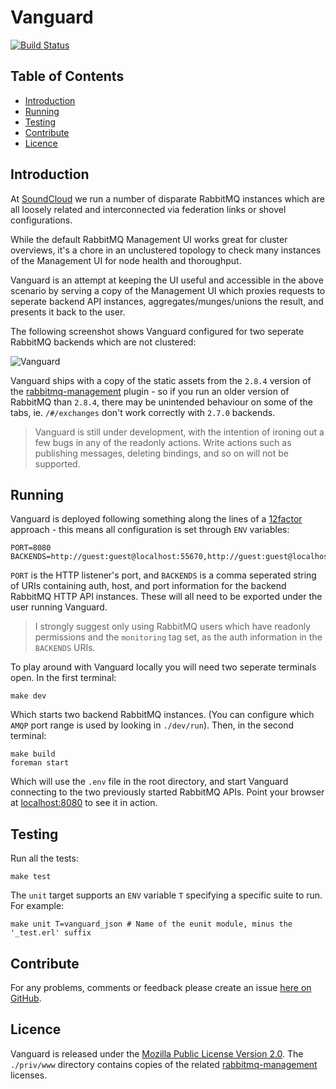 Vanguard
========

[![Build Status](https://secure.travis-ci.org/brendanhay/vanguard.png)](http://travis-ci.org/brendanhay/vanguard)


Table of Contents
-----------------

* [Introduction](#introduction)
* [Running](#run)
* [Testing](#test)
* [Contribute](#contribute)
* [Licence](#licence)


<a name="introduction" />

Introduction
------------

At [SoundCloud](http://soundcloud.com) we run a number of disparate RabbitMQ instances which are all loosely related and interconnected via federation links or shovel configurations.

While the default RabbitMQ Management UI works great for cluster overviews, it's a chore in an unclustered topology to check many instances of the Management UI for node health and thoroughput.

Vanguard is an attempt at keeping the UI useful and accessible in the above scenario by serving a copy of the Management UI which proxies requests to seperate backend API instances, aggregates/munges/unions the result, and presents it back to the user.

The following screenshot shows Vanguard configured for two seperate RabbitMQ backends which are not clustered:

![Vanguard](https://raw.github.com/brendanhay/vanguard/master/img/vanguard.png)

Vanguard ships with a copy of the static assets from the `2.8.4` version of the [rabbitmq-management](https://github.com/rabbitmq/rabbitmq-management) plugin - so if you run an older version of RabbitMQ than `2.8.4`, there may be unintended behaviour on some of the tabs, ie. `/#/exchanges` don't work correctly with `2.7.0` backends.

> Vanguard is still under development, with the intention of ironing out a few bugs in any of the readonly actions. Write actions such as publishing messages, deleting bindings, and so on will not be supported.


<a name="run" />

Running
-------

Vanguard is deployed following something along the lines of a [12factor](http://www.12factor.net/) approach - this means all configuration is set through `ENV` variables:

```
PORT=8080
BACKENDS=http://guest:guest@localhost:55670,http://guest:guest@localhost:55680
```

`PORT` is the HTTP listener's port, and `BACKENDS` is a comma seperated
string of URIs containing auth, host, and port information for the backend
RabbitMQ HTTP API instances. These will all need to be exported under the user running Vanguard.

> I strongly suggest only using RabbitMQ users which have readonly permissions and the `monitoring` tag set, as the auth information in the `BACKENDS` URIs.

To play around with Vanguard locally you will need two seperate terminals open. In the first terminal:

```shell
make dev
```

Which starts two backend RabbitMQ instances. (You can configure which `AMQP` port range is used by looking in `./dev/run`). Then, in the second terminal:

```shell
make build
foreman start
```

Which will use the `.env` file in the root directory, and start Vanguard connecting to the two previously started RabbitMQ APIs. Point your browser at [localhost:8080](http://localhost:8080) to see it in action.


<a name="test" />

Testing
-------

Run all the tests:

```shell
make test
```

The `unit` target supports an `ENV` variable `T` specifying a specific suite to run. For example:

```shell
make unit T=vanguard_json # Name of the eunit module, minus the '_test.erl' suffix
```


<a name="contribute" />

Contribute
----------

For any problems, comments or feedback please create an issue [here on GitHub](github.com/brendanhay/vanguard/issues).


<a name="licence" />

Licence
-------

Vanguard is released under the [Mozilla Public License Version 2.0](http://www.mozilla.org/MPL/). The `./priv/www` directory contains copies of the related [rabbitmq-management](https://github.com/rabbitmq/rabbitmq-management) licenses.
